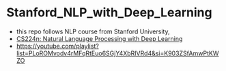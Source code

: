 # Stanford_NLP_with_Deep_Learning

- this repo follows NLP course from Stanford University, 
- [CS224n: Natural Language Processing with Deep Learning](http://web.stanford.edu/class/cs224n/)
- https://youtube.com/playlist?list=PLoROMvodv4rMFqRtEuo6SGjY4XbRIVRd4&si=K903ZSfAmwPtKWZO